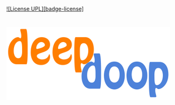 [![License UPL][badge-license]](LICENSE.txt)

![DEEPDOOP](/deepdoop.png)
=============================